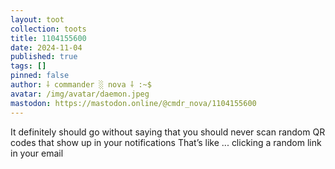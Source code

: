 ```yaml
---
layout: toot
collection: toots
title: 1104155600
date: 2024-11-04
published: true
tags: []
pinned: false
author: ⸸ commander ░ nova ⸸ :~$
avatar: /img/avatar/daemon.jpeg
mastodon: https://mastodon.online/@cmdr_nova/1104155600
---
```


It definitely should go without saying that you should never scan random QR codes that show up in your notifications That’s like ... clicking a random link in your email
